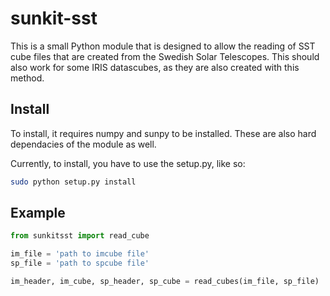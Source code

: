 sunkit-sst
==========

This is a small Python module that is designed to allow the reading of SST cube files that are created from the Swedish Solar Telescopes.
This should also work for some IRIS datascubes, as they are also created with this method.

Install
-------

To install, it requires numpy and sunpy to be installed.
These are also hard dependacies of the module as well.

Currently, to install, you have to use the setup.py, like so:

```bash
sudo python setup.py install
```

Example
------

```python
from sunkitsst import read_cube

im_file = 'path to imcube file'
sp_file = 'path to spcube file'

im_header, im_cube, sp_header, sp_cube = read_cubes(im_file, sp_file)

```